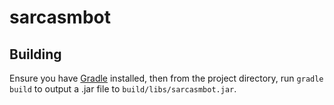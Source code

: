 # sarcasmbot

## Building

Ensure you have [Gradle](http://gradle.org/) installed, then from the project directory, run `gradle build` to output a .jar file to `build/libs/sarcasmbot.jar`.
